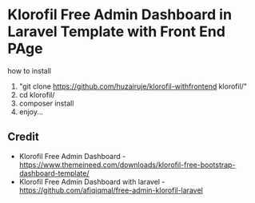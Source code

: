 # Klorofil Free Admin Dashboard in Laravel Template with Front End PAge

how to install
1. "git clone https://github.com/huzairuje/klorofil-withfrontend klorofil/"
2. cd klorofil/
3. composer install
4. enjoy...


## Credit
- Klorofil Free Admin Dashboard - https://www.themeineed.com/downloads/klorofil-free-bootstrap-dashboard-template/
- Klorofil Free Admin Dashboard with laravel - https://github.com/afiqiqmal/free-admin-klorofil-laravel
